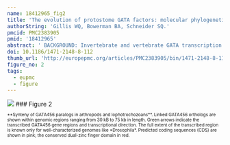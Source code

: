 ```yaml
---
name: 18412965_fig2
title: 'The evolution of protostome GATA factors: molecular phylogenetics, synteny, and intron/exon structure reveal orthologous relationships.'
authorString: 'Gillis WQ, Bowerman BA, Schneider SQ.'
pmcid: PMC2383905
pmid: '18412965'
abstract: ' BACKGROUND: Invertebrate and vertebrate GATA transcription factors play important roles in ectoderm and mesendoderm development, as well as in cardiovascular and blood cell fate specification. However, the assignment of evolutionarily conserved roles to GATA homologs requires a detailed framework of orthologous relationships. Although two distinct classes, GATA123 and GATA456, have been unambiguously recognized among deuterostome GATA genes, it has been difficult to resolve exact orthologous relationships among protostome homologs. Protostome GATA genes are often present in multiple copies within any one genome, and rapidly evolving gene sequences have obscured orthology among arthropod and nematode GATA homologs. In addition, a lack of taxonomic sampling has prevented a stepwise reconstruction of protostome GATA gene family evolution. RESULTS: We have identified the complete GATA complement (53 genes) from a diverse sampling of protostome genomes, including six arthropods, three lophotrochozoans, and two nematodes. Reciprocal best hit BLAST analysis suggested orthology of these GATA genes to either the ancestral bilaterian GATA123 or the GATA456 class. Using molecular phylogenetic analyses of gene sequences, together with conserved synteny and comparisons of intron/exon structure, we inferred the evolutionary relationships among these 53 protostome GATA homologs. In particular, we resolved the orthology and evolutionary birth order of all arthropod GATA homologs including the highly divergent Drosophila GATA genes. CONCLUSION: Our combined analyses confirm that all protostome GATA transcription factor genes are members of either the GATA123 or GATA456 class, and indicate that there have been multiple protostome-specific duplications of GATA456 homologs. Three GATA456 genes exhibit linkage in multiple protostome species, suggesting that this gene cluster arose by tandem duplications from an ancestral GATA456 gene. Within arthropods this GATA456 cluster appears orthologous and widely conserved. Furthermore, the intron/exon structures of the arthropod GATA456 orthologs suggest a distinct order of gene duplication events. At present, however, the evolutionary relationship to similarly linked GATA456 paralogs in lophotrochozoans remains unclear. Our study shows how sampling of additional genomic data, especially from less derived and interspersed protostome taxa, can be used to resolve the orthologous relationships within more divergent gene families.'
doi: 10.1186/1471-2148-8-112
thumb_url: 'http://europepmc.org/articles/PMC2383905/bin/1471-2148-8-112-2.gif'
figure_no: 2
tags:
  - eupmc
  - figure
---
```

<img src='http://europepmc.org/articles/PMC2383905/bin/1471-2148-8-112-2.jpg' style='max-height: 300px'>
### Figure 2
<p style='font-size: 10px;'>**Synteny of GATA456 paralogs in arthropods and lophotrochozoans**. Linked GATA456 orthologs are shown within genomic regions ranging from 30 kB to 75 kb in length. Green arrows indicate the transcribed GATA456 gene regions and transcriptional direction. The full extent of the transcribed region is known only for well-characterized genomes like *Drosophila*. Predicted coding sequences (CDS) are shown in pink; the conserved dual-zinc finger domain in red.</p>
